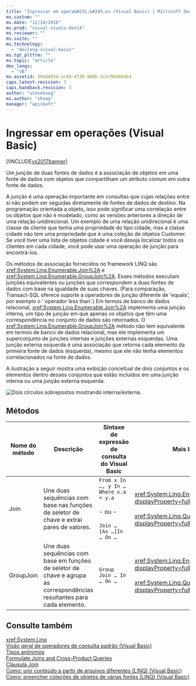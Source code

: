 ```yaml
---
title: "Ingressar em opera&#231;&#245;es (Visual Basic) | Microsoft Docs"
ms.custom: ""
ms.date: "12/14/2016"
ms.prod: "visual-studio-dev14"
ms.reviewer: ""
ms.suite: ""
ms.technology: 
  - "devlang-visual-basic"
ms.tgt_pltfrm: ""
ms.topic: "article"
dev_langs: 
  - "VB"
ms.assetid: 39ab4854-ac84-4738-9d0b-3cb79be84db4
caps.latest.revision: 3
caps.handback.revision: 3
author: "stevehoag"
ms.author: "shoag"
manager: "wpickett"
---
```

# Ingressar em opera&#231;&#245;es (Visual Basic)
[!INCLUDE[vs2017banner](../../../../csharp/includes/vs2017banner.md)]

Um *junção* de duas fontes de dados é a associação de objetos em uma fonte de dados com objetos que compartilham um atributo comum em outra fonte de dados.  
  
 A junção é uma operação importante em consultas que cujas relações entre si não podem ser seguidas diretamente de fontes de dados de destino. Na programação orientada a objeto, isso pode significar uma correlação entre os objetos que não é modelado, como as versões anteriores a direção de uma relação unidirecional. Um exemplo de uma relação unidirecional é uma classe de cliente que tenha uma propriedade do tipo cidade, mas a classe cidade não tem uma propriedade que é uma coleção de objetos Customer. Se você tiver uma lista de objetos cidade e você deseja localizar todos os clientes em cada cidade, você pode usar uma operação de junção para encontrá\-los.  
  
 Os métodos de associação fornecidos no framework LINQ são <xref:System.Linq.Enumerable.Join%2A> e <xref:System.Linq.Enumerable.GroupJoin%2A>. Esses métodos executam junções equivalentes ou junções que correspondem a duas fontes de dados com base na igualdade de suas chaves. \(Para comparação, Transact\-SQL oferece suporte a operadores de junção diferente de 'equals', por exemplo o ' operador less than'.\) Em termos de banco de dados relacional, <xref:System.Linq.Enumerable.Join%2A> implementa uma junção interna, um tipo de junção em que apenas os objetos que têm uma correspondência no conjunto de dados são retornados. O <xref:System.Linq.Enumerable.GroupJoin%2A> método não tem equivalente em termos de banco de dados relacional, mas ele implementa um superconjunto de junções internas e junções externas esquerdas. Uma junção externa esquerda é uma associação que retorna cada elemento da primeira fonte de dados \(esquerda\), mesmo que ele não tenha elementos correlacionados na fonte de dados.  
  
 A ilustração a seguir mostra uma exibição conceitual de dois conjuntos e os elementos dentro desses conjuntos que estão incluídos em uma junção interna ou uma junção externa esquerda.  
  
 ![Dois círculos sobrepostos mostrando interna&#47;externa.](../../../../csharp/programming-guide/concepts/linq/media/joincircles.png "JoinCircles")  
  
## Métodos  
  
|Nome do método|Descrição|Sintaxe de expressão de consulta do Visual Basic|Mais Informações|  
|--------------------|---------------|------------------------------------------------------|----------------------|  
|Join|Une duas sequências com base nas funções de seletor de chave e extrai pares de valores.|`From x In …, y In … Where x.a = y.a`<br /><br /> \- ou \-<br /><br /> `Join … [As …]In … On …`|<xref:System.Linq.Enumerable.Join%2A?displayProperty=fullName><br /><br /> <xref:System.Linq.Queryable.Join%2A?displayProperty=fullName>|  
|GroupJoin|Une duas sequências com base em funções de seletor de chave e agrupa as correspondências resultantes para cada elemento.|`Group Join … In … On …`|<xref:System.Linq.Enumerable.GroupJoin%2A?displayProperty=fullName><br /><br /> <xref:System.Linq.Queryable.GroupJoin%2A?displayProperty=fullName>|  
  
## Consulte também  
 <xref:System.Linq>   
 [Visão geral de operadores de consulta padrão \(Visual Basic\)](../../../../visual-basic/programming-guide/concepts/linq/standard-query-operators-overview.md)   
 [Tipos anônimos](../../../../visual-basic/programming-guide/language-features/objects-and-classes/anonymous-types.md)   
 [Formulate Joins and Cross\-Product Queries](../Topic/Formulate%20Joins%20and%20Cross-Product%20Queries.md)   
 [Cláusula Join](../../../../visual-basic/language-reference/queries/join-clause.md)   
 [Como: unir conteúdo a partir de arquivos diferentes \(LINQ\) \(Visual Basic\)](../../../../visual-basic/programming-guide/concepts/linq/how-to-join-content-from-dissimilar-files-linq.md)   
 [Como: preencher coleções de objetos de várias fontes \(LINQ\) \(Visual Basic\)](../../../../visual-basic/programming-guide/concepts/linq/how-to-populate-object-collections-from-multiple-sources-linq.md)
